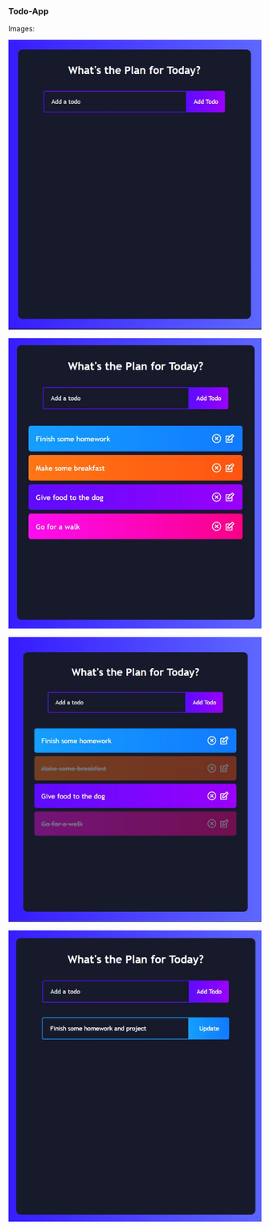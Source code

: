 ### Todo-App
Images:

![](https://github.com/Anant-Singh1/todo-app-main/blob/master/ss/Screenshot%202022-08-16%20071645.jpg)

![](https://github.com/Anant-Singh1/todo-app-main/blob/master/ss/Screenshot%202022-08-16%20071850.jpg)

![](https://github.com/Anant-Singh1/todo-app-main/blob/master/ss/Screenshot%202022-08-16%20071914.jpg)

![](https://github.com/Anant-Singh1/todo-app-main/blob/master/ss/Screenshot%202022-08-16%20071946.jpg)
